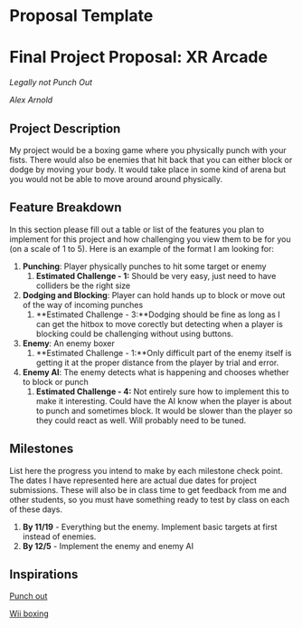 # Proposal Template

# Final Project Proposal: XR Arcade

*Legally not Punch Out*


*Alex Arnold*

## Project Description

My project would be a boxing game where you physically punch with your fists. There would also be enemies that hit back that you can either block or dodge by moving your body. It would take place in some kind of arena but you would not be  able to move around around physically.

## Feature Breakdown

In this section please fill out a table or list of the features you plan to implement for this project and how challenging you view them to be for you (on a scale of 1 to 5). Here is an example of the format I am looking for:

1. **Punching**: Player physically punches to hit some target or enemy
    1. **Estimated Challenge - 1:** Should be very easy, just need to have colliders be the right size
2. **Dodging and Blocking**: Player can hold hands up to block or move out of the way of incoming punches
    1. **Estimated Challenge - 3:**Dodging should be fine as long as I can get the hitbox to move corectly but detecting when a player is blocking could be challenging without using buttons.
3. **Enemy**: An enemy boxer 
    1. **Estimated Challenge - 1:**Only difficult part of the enemy itself is getting it at the proper distance from the player by trial and error.
4. **Enemy AI**: The enemy detects what is happening and chooses whether to block or punch
    1. **Estimated Challenge - 4:** Not entirely sure how to implement this to make it interesting. Could have the AI know when the player is about to punch and sometimes block. It would be slower than the player so they could react as well. Will probably need to be tuned.
## Milestones

List here the progress you intend to make by each milestone check point. The dates I have represented here are actual due dates for project submissions. These will also be in class time to get feedback from me and other students, so you must have something ready to test by class on each of these days.

1. **By 11/19** - Everything but the enemy. Implement basic targets at first instead of enemies.
2. **By 12/5** - Implement the enemy and enemy AI

## Inspirations

[Punch out](https://en.wikipedia.org/wiki/Punch-Out!!)

[Wii boxing](https://wiisports.fandom.com/wiki/Boxing_(sport))